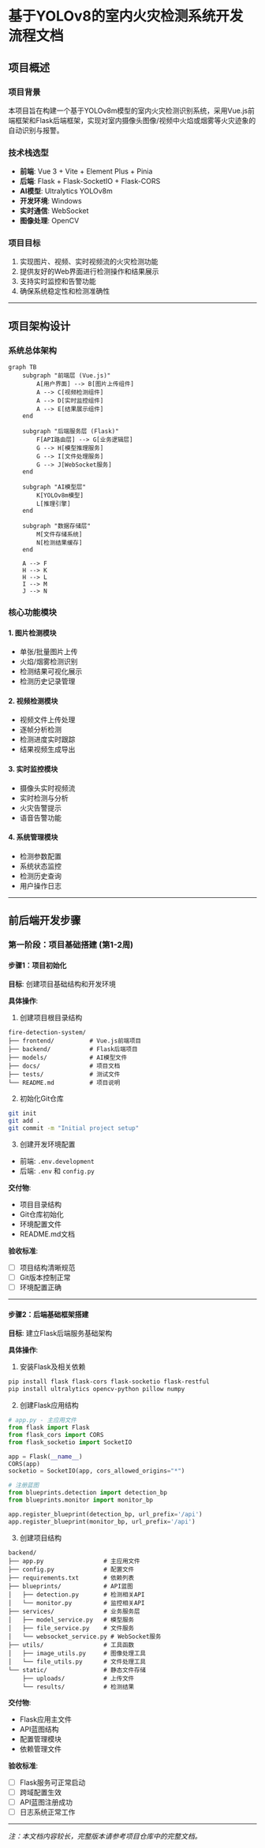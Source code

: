 # 基于YOLOv8的室内火灾检测系统开发流程文档

## 项目概述

### 项目背景
本项目旨在构建一个基于YOLOv8m模型的室内火灾检测识别系统，采用Vue.js前端框架和Flask后端框架，实现对室内摄像头图像/视频中火焰或烟雾等火灾迹象的自动识别与报警。

### 技术栈选型
- **前端**: Vue 3 + Vite + Element Plus + Pinia
- **后端**: Flask + Flask-SocketIO + Flask-CORS
- **AI模型**: Ultralytics YOLOv8m
- **开发环境**: Windows
- **实时通信**: WebSocket
- **图像处理**: OpenCV

### 项目目标
1. 实现图片、视频、实时视频流的火灾检测功能
2. 提供友好的Web界面进行检测操作和结果展示
3. 支持实时监控和告警功能
4. 确保系统稳定性和检测准确性

---

## 项目架构设计

### 系统总体架构

```mermaid
graph TB
    subgraph "前端层 (Vue.js)"
        A[用户界面] --> B[图片上传组件]
        A --> C[视频检测组件]
        A --> D[实时监控组件]
        A --> E[结果展示组件]
    end
    
    subgraph "后端服务层 (Flask)"
        F[API路由层] --> G[业务逻辑层]
        G --> H[模型推理服务]
        G --> I[文件处理服务]
        G --> J[WebSocket服务]
    end
    
    subgraph "AI模型层"
        K[YOLOv8m模型]
        L[推理引擎]
    end
    
    subgraph "数据存储层"
        M[文件存储系统]
        N[检测结果缓存]
    end
    
    A --> F
    H --> K
    H --> L
    I --> M
    J --> N
```

### 核心功能模块

#### 1. 图片检测模块
- 单张/批量图片上传
- 火焰/烟雾检测识别
- 检测结果可视化展示
- 检测历史记录管理

#### 2. 视频检测模块
- 视频文件上传处理
- 逐帧分析检测
- 检测进度实时跟踪
- 结果视频生成导出

#### 3. 实时监控模块
- 摄像头实时视频流
- 实时检测与分析
- 火灾告警提示
- 语音告警功能

#### 4. 系统管理模块
- 检测参数配置
- 系统状态监控
- 检测历史查询
- 用户操作日志

---

## 前后端开发步骤

### 第一阶段：项目基础搭建 (第1-2周)

#### 步骤1：项目初始化
**目标**: 创建项目基础结构和开发环境

**具体操作**:
1. 创建项目根目录结构
```
fire-detection-system/
├── frontend/          # Vue.js前端项目
├── backend/           # Flask后端项目
├── models/            # AI模型文件
├── docs/              # 项目文档
├── tests/             # 测试文件
└── README.md          # 项目说明
```

2. 初始化Git仓库
```bash
git init
git add .
git commit -m "Initial project setup"
```

3. 创建开发环境配置
- 前端: `.env.development`
- 后端: `.env` 和 `config.py`

**交付物**:
- 项目目录结构
- Git仓库初始化
- 环境配置文件
- README.md文档

**验收标准**:
- [ ] 项目结构清晰规范
- [ ] Git版本控制正常
- [ ] 环境配置正确

---

#### 步骤2：后端基础框架搭建
**目标**: 建立Flask后端服务基础架构

**具体操作**:
1. 安装Flask及相关依赖
```bash
pip install flask flask-cors flask-socketio flask-restful
pip install ultralytics opencv-python pillow numpy
```

2. 创建Flask应用结构
```python
# app.py - 主应用文件
from flask import Flask
from flask_cors import CORS
from flask_socketio import SocketIO

app = Flask(__name__)
CORS(app)
socketio = SocketIO(app, cors_allowed_origins="*")

# 注册蓝图
from blueprints.detection import detection_bp
from blueprints.monitor import monitor_bp

app.register_blueprint(detection_bp, url_prefix='/api')
app.register_blueprint(monitor_bp, url_prefix='/api')
```

3. 创建项目结构
```
backend/
├── app.py                 # 主应用文件
├── config.py              # 配置文件
├── requirements.txt       # 依赖列表
├── blueprints/            # API蓝图
│   ├── detection.py       # 检测相关API
│   └── monitor.py         # 监控相关API
├── services/              # 业务服务层
│   ├── model_service.py   # 模型服务
│   ├── file_service.py    # 文件服务
│   └── websocket_service.py # WebSocket服务
├── utils/                 # 工具函数
│   ├── image_utils.py     # 图像处理工具
│   └── file_utils.py      # 文件处理工具
└── static/                # 静态文件存储
    ├── uploads/           # 上传文件
    └── results/           # 检测结果
```

**交付物**:
- Flask应用主文件
- API蓝图结构
- 配置管理模块
- 依赖管理文件

**验收标准**:
- [ ] Flask服务可正常启动
- [ ] 跨域配置生效
- [ ] API蓝图注册成功
- [ ] 日志系统正常工作

---

*注：本文档内容较长，完整版本请参考项目仓库中的完整文档。*
